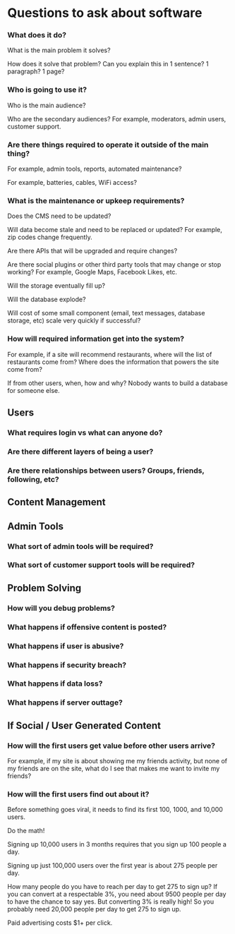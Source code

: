 # Questions to ask about software

### What does it do?

What is the main problem it solves?

How does it solve that problem?
Can you explain this in 1 sentence? 1 paragraph? 1 page?

### Who is going to use it?

Who is the main audience?

Who are the secondary audiences? For example, moderators, admin users,
customer support.


### Are there things required to operate it outside of the main thing?  

  For example, admin tools, reports, automated maintenance?

  For example, batteries, cables, WiFi access?

### What is the maintenance or upkeep requirements?

  Does the CMS need to be updated?

  Will data become stale and need to be replaced or updated?
  For example, zip codes change frequently.

  Are there APIs that will be upgraded and require changes?

  Are there social plugins or other third party tools that
  may change or stop working?  For example, Google Maps, Facebook Likes, etc.

  Will the storage eventually fill up?

  Will the database explode?

  Will cost of some small component (email, text messages, database storage, etc)
  scale very quickly if successful?

### How will required information get into the system?

  For example, if a site will recommend restaurants, where will the list of restaurants come from?
  Where does the information that powers the site come from?

  If from other users, when, how and why? Nobody wants to build
  a database for someone else.

## Users

### What requires login vs what can anyone do?

### Are there different layers of being a user?

### Are there relationships between users? Groups, friends, following, etc?

## Content Management

## Admin Tools

### What sort of admin tools will be required?

### What sort of customer support tools will be required?

## Problem Solving

### How will you debug problems?

### What happens if offensive content is posted?

### What happens if user is abusive?

### What happens if security breach?

### What happens if data loss?

### What happens if server outtage?

## If Social / User Generated Content

### How will the first users get value before other users arrive?

  For example, if my site is about showing me my friends activity,
  but none of my friends are on the site, what do I see that makes
  me want to invite my friends?

### How will the first users find out about it?

  Before something goes viral, it needs to find its first 100,
  1000, and 10,000 users.

  Do the math!

  Signing up 10,000 users in 3 months requires that you sign up 100 people
  a day.

  Signing up just 100,000 users over the first year is
  about 275 people per day.

  How many people do you have to reach per day to get
  275 to sign up?  If you can convert at a respectable
  3%, you need about 9500 people per day to have the
  chance to say yes. But converting 3% is really high!
  So you probably need 20,000 people per day to get 275
  to sign up.

  Paid advertising costs $1+ per click.
